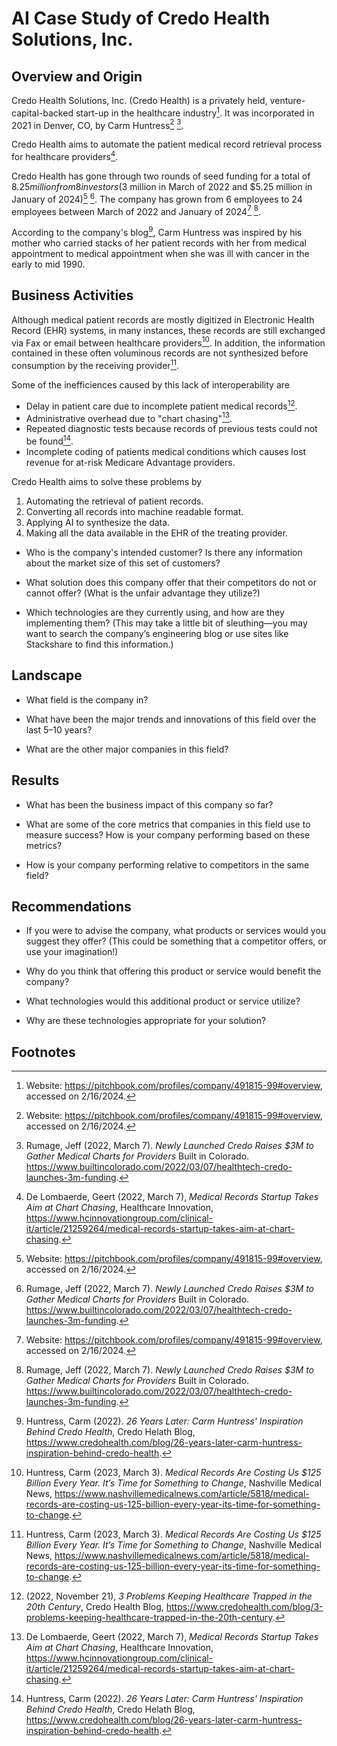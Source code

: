 # AI Case Study of Credo Health Solutions, Inc.

## Overview and Origin
Credo Health Solutions, Inc. (Credo Health) is a privately held, venture-capital-backed start-up in the healthcare industry[^1]. It was incorporated in 2021 in Denver, CO, by Carm Huntress[^1] [^2].

Credo Health aims to automate the patient medical record retrieval process for healthcare providers[^3].

Credo Health has gone through two rounds of seed funding for a total of $8.25 million from 8 investors ($3 million in March of 2022 and $5.25 million in January of 2024)[^1] [^2]. The company has grown from 6 employees to 24 employees between March of 2022 and January of 2024[^1] [^2].

According to the company's blog[^4], Carm Huntress was inspired by his mother who carried stacks of her patient records with her from medical appointment to medical appointment when she was ill with cancer in the early to mid 1990.

## Business Activities

Although medical patient records are mostly digitized in Electronic Health Record (EHR) systems, in many instances, these records are still exchanged via Fax or email between healthcare providers[^5]. In addition, the information contained in these often voluminous records are not synthesized before consumption by the receiving provider[^5].

Some of the inefficiences caused by this lack of interoperability are
* Delay in patient care due to incomplete patient medical records[^6].
* Administrative overhead due to "chart chasing"[^3].
* Repeated diagnostic tests because records of previous tests could not be found[^4].
* Incomplete coding of patients medical conditions which causes lost revenue for at-risk Medicare Advantage providers.

Credo Health aims to solve these problems by
1. Automating the retrieval of patient records.
2. Converting all records into machine readable format.
3. Applying AI to synthesize the data.
4. Making all the data available in the EHR of the treating provider.


* Who is the company's intended customer? Is there any information about the market size of this set of customers?

* What solution does this company offer that their competitors do not or cannot offer? (What is the unfair advantage they utilize?)

* Which technologies are they currently using, and how are they implementing them? (This may take a little bit of sleuthing&mdash;you may want to search the company’s engineering blog or use sites like Stackshare to find this information.)

## Landscape

* What field is the company in?

* What have been the major trends and innovations of this field over the last 5&ndash;10 years?

* What are the other major companies in this field?

## Results

* What has been the business impact of this company so far?

* What are some of the core metrics that companies in this field use to measure success? How is your company performing based on these metrics?

* How is your company performing relative to competitors in the same field?

## Recommendations

* If you were to advise the company, what products or services would you suggest they offer? (This could be something that a competitor offers, or use your imagination!)

* Why do you think that offering this product or service would benefit the company?

* What technologies would this additional product or service utilize?

* Why are these technologies appropriate for your solution?

## Footnotes

[^1]: Website: https://pitchbook.com/profiles/company/491815-99#overview, accessed on 2/16/2024.
[^2]: Rumage, Jeff (2022, March 7). *Newly Launched Credo Raises $3M to Gather Medical Charts for Providers* Built in Colorado. https://www.builtincolorado.com/2022/03/07/healthtech-credo-launches-3m-funding.
[^3]: De Lombaerde, Geert (2022, March 7), *Medical Records Startup Takes Aim at Chart Chasing*, Healthcare Innovation, https://www.hcinnovationgroup.com/clinical-it/article/21259264/medical-records-startup-takes-aim-at-chart-chasing.
[^4]: Huntress, Carm (2022). *26 Years Later: Carm Huntress' Inspiration Behind Credo Health*, Credo Helath Blog, https://www.credohealth.com/blog/26-years-later-carm-huntress-inspiration-behind-credo-health.
[^5]: Huntress, Carm (2023, March 3). *Medical Records Are Costing Us $125 Billion Every Year. It’s Time for Something to Change*, Nashville Medical News, https://www.nashvillemedicalnews.com/article/5818/medical-records-are-costing-us-125-billion-every-year-its-time-for-something-to-change.
[^6]: (2022, November 21), *3 Problems Keeping Healthcare Trapped in the 20th Century*,  Credo Health Blog, https://www.credohealth.com/blog/3-problems-keeping-healthcare-trapped-in-the-20th-century.

